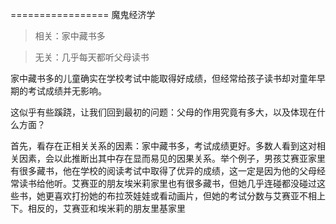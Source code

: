 ================= 魔鬼经济学

> 相关：家中藏书多

> 无关：几乎每天都听父母读书

家中藏书多的儿童确实在学校考试中能取得好成绩，但经常给孩子读书却对童年早期的考试成绩并无影响。

这似乎有些蹊跷，让我们回到最初的问题：父母的作用究竟有多大，以及体现在什么方面？

首先，看存在正相关关系的因素：家中藏书多，考试成绩更好。多数人看到这对相关因素，会以此推断出其中存在显而易见的因果关系。举个例子，男孩艾赛亚家里有很多藏书，他在学校的阅读考试中取得了优异的成绩，这一定是因为他的父母经常读书给他听。艾赛亚的朋友埃米莉家里也有很多藏书，但她几乎连碰都没碰过这些书，她更喜欢打扮她的布拉茨娃娃或看动画片，但她的考试分数与艾赛亚不相上下。相反的，艾赛亚和埃米莉的朋友里基家里